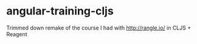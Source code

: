 # angular-training-cljs
Trimmed down remake of the course I had with http://rangle.io/ in CLJS + Reagent
